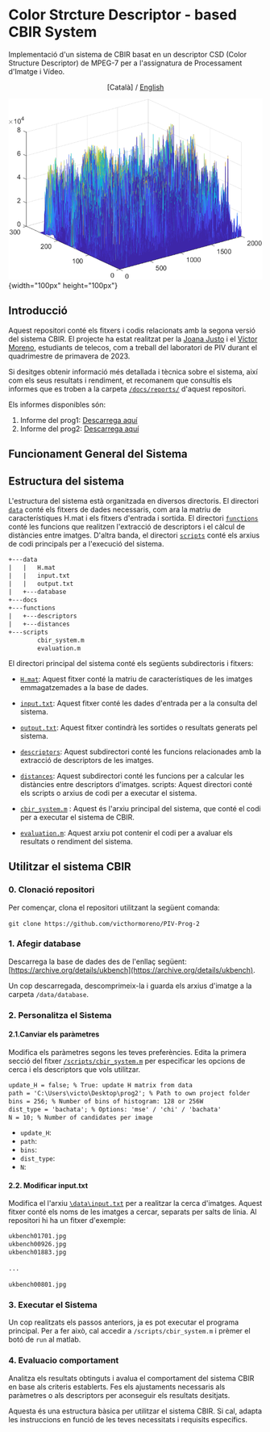# Color Strcture Descriptor - based CBIR System
Implementació d'un sistema de CBIR basat en un descriptor CSD (Color Structure Descriptor) de MPEG-7 per a l'assignatura de Processament d'Imatge i Vídeo.

<p align="center">[Català] / <a href="./README_EN.md">English</a></p>


![Visualització de tots els descriptors CSD per a les 2.000 imatges del dataset UKBench](/docs/media/descriptors_dataset.png){width="100px" height="100px"}


## Introducció
Aquest repositori conté els fitxers i codis relacionats amb la segona versió del sistema CBIR. El projecte ha estat realitzat per la [Joana Justo](https://github.com/joanajusto) i el [Víctor Moreno](https://github.com/victhormoreno), estudiants de telecos, com a treball del laboratori de PIV durant el quadrimestre de primavera de 2023.

Si desitges obtenir informació més detallada i tècnica sobre el sistema, així com els seus resultats i rendiment, et recomanem que consultis els informes que es troben a la carpeta [`/docs/reports/`](/docs/reports) d'aquest repositori.

Els informes disponibles són:

1. Informe del prog1: [Descarrega aquí](docs/reports/memoria_prog1_moreno_justo.pdf)
2. Informe del prog2: [Descarrega aquí](doc/reports/informe_rendiment.pdf)

## Funcionament General del Sistema

## Estructura del sistema

L'estructura del sistema està organitzada en diversos directoris. El directori [`data`](/data/) conté els fitxers de dades necessaris, com ara la matriu de característiques H.mat i els fitxers d'entrada i sortida. El directori [`functions`](/functions/) conté les funcions que realitzen l'extracció de descriptors i el càlcul de distàncies entre imatges. D'altra banda, el directori [`scripts`](/scripts/) conté els arxius de codi principals per a l'execució del sistema.

```
+---data
|   |   H.mat
|   |   input.txt
|   |   output.txt
|   +---database
+---docs
+---functions
|   +---descriptors
|   +---distances
+---scripts
        cbir_system.m
        evaluation.m
```

El directori principal del sistema conté els següents subdirectoris i fitxers:

+ [`H.mat`](/data/H.mat): Aquest fitxer conté la matriu de característiques de les imatges emmagatzemades a la base de dades.

+ [`input.txt`](/data/input.txt): Aquest fitxer conté les dades d'entrada per a la consulta del sistema.

+ [`output.txt`](/data/output.txt): Aquest fitxer contindrà les sortides o resultats generats pel sistema.

+ [`descriptors`](/functions/descriptors/): Aquest subdirectori conté les funcions relacionades amb la extracció de descriptors de les imatges.

+ [`distances`](/functions/distances/): Aquest subdirectori conté les funcions per a calcular les distàncies entre descriptors d'imatges.
scripts: Aquest directori conté els scripts o arxius de codi per a executar el sistema.

+ [`cbir_system.m`](/scripts/cbir_system.m) : Aquest és l'arxiu principal del sistema, que conté el codi per a executar el sistema de CBIR.

+ [`evaluation.m`](/scripts/evaluation.m): Aquest arxiu pot contenir el codi per a avaluar els resultats o rendiment del sistema.

## Utilitzar el sistema CBIR 
### 0. Clonació repositori
Per començar, clona el repositori utilitzant la següent comanda: 

``git clone https://github.com/victhormoreno/PIV-Prog-2``

### 1. Afegir database
Descarrega la base de dades des de l'enllaç següent: [https://archive.org/details/ukbench](https://archive.org/details/ukbench).  

Un cop descarregada, descomprimeix-la i guarda els arxius d'imatge a la carpeta `/data/database`.

### 2. Personalitza el Sistema

#### 2.1.Canviar els paràmetres
Modifica els paràmetres segons les teves preferències. Edita la primera secció del fitxer [`/scripts/cbir_system.m`](scripts/cbir_system.m) per especificar les opcions de cerca i els descriptors que vols utilitzar.

```
update_H = false; % True: update H matrix from data
path = 'C:\Users\victo\Desktop\prog2'; % Path to own project folder
bins = 256; % Number of bins of histogram: 128 or 256W
dist_type = 'bachata'; % Options: 'mse' / 'chi' / 'bachata'
N = 10; % Number of candidates per image
```

+ ``update_H``:
+ ``path``:
+ ``bins``:
+ ``dist_type``:
+ ``N``:


#### 2.2. Modificar input.txt
Modifica el l'arxiu [`\data\input.txt`](data/input.txt) per a realitzar la cerca d'imatges. Aquest fitxer conté els noms de les imatges a cercar, separats per salts de línia. Al repositori hi ha un fitxer d'exemple:

```
ukbench01701.jpg
ukbench00926.jpg
ukbench01883.jpg

...

ukbench00801.jpg
```

### 3. Executar el Sistema

Un cop realitzats els passos anteriors, ja es pot executar el programa principal. Per a fer això, cal accedir a `/scripts/cbir_system.m` i prèmer el botó de `run` al matlab.

### 4. Evaluacio comportament 
Analitza els resultats obtinguts i avalua el comportament del sistema CBIR en base als criteris establerts. Fes els ajustaments necessaris als paràmetres o als descriptors per aconseguir els resultats desitjats.

Aquesta és una estructura bàsica per utilitzar el sistema CBIR. Si cal, adapta les instruccions en funció de les teves necessitats i requisits específics.

